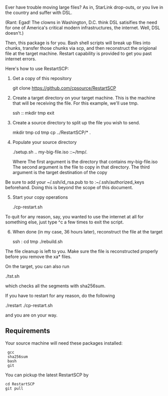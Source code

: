 Ever have trouble moving large files? As in, StarLink drop-outs, or you live
in the country and suffer with DSL.

(Rant: Egad! The clowns in Washington, D.C. think DSL satisifies the need for one of America's
critical modern infrastructures, the internet. Well, DSL doesn't.)

Then, this package is for you. Bash shell scripts will break up files into chunks,
transfer those chunks via scp, and then reconstruct the origional file at the target
machine. Restart capability is provided to get you past internet errors.

Here's how to use RestartSCP:

1. Get a copy of this repository

   git clone https://github.com/cpsource/RestartSCP
   
2. Create a target directory on your target machine. This is the machine that will
   be receiving the file. For this example, we'll use tmp.

   ssh <target-username>:<target-system-name>:
   mkdir tmp
   exit

3. Create a source directory to split up the file you wish to send.

   mkdir tmp
   cd tmp
   cp ../RestartSCP/* .

4. Populate your source directory

   ./setup.sh .. my-big-file.iso <target-username>:<target-system-name>:~/tmp/.

   Where
	The first argument is the directory that contains my-big-file.iso
	The second argument is the file to copy in that directory.
	The third argument is the target destination of the copy
	
Be sure to add your ~/.ssh/id_rsa.pub to to <target-system-name>:~/.ssh/authorized_keys
beforehand. Doing this is beyond the scope of this document.

5. Start your copy operations

   ./cp-restart.sh

To quit for any reason, say, you wanted to use the internet at all for something else, just type
^c a few times to exit the script.

6. When done (in my case, 36 hours later), reconstruct the file at the target

   ssh <target-username>:<target-system-name>
   cd tmp
   ./rebuild.sh

The file cleanup is left to you. Make sure the file is reconstructed properly
before you remove the xa* files.

On the target, you can also run

   ./tst.sh

which checks all the segments with sha256sum.

If you have to restart for any reason, do the following

   ./restart
   ./cp-restart.sh

and you are on your way.

Requirements
------------

Your source machine will need these packages installed:

     gcc
     sha256sum
     bash
     git
     
You can pickup the latest RestartSCP by

    cd RestartSCP
    git pull

